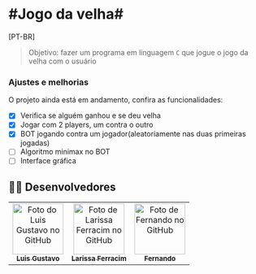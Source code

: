 # \#Jogo da velha\#

[PT-BR]

> Objetivo: fazer um programa em linguagem `C` que jogue o jogo da velha com o usuário

### Ajustes e melhorias

O projeto ainda está em andamento, confira as funcionalidades:

- [x] Verifica se alguém ganhou e se deu velha
- [x] Jogar com 2 players, um contra o outro
- [x] BOT jogando contra um jogador(aleatoriamente nas duas primeiras jogadas)
- [ ] Algoritmo minimax no BOT
- [ ] Interface gráfica

## 👨‍💻 Desenvolvedores

<table>
  <tr>
    <td align="center">
      <a href="https://github.com/luis422">
        <img src="https://avatars.githubusercontent.com/u/56276522" width="100px;" alt="Foto do Luis Gustavo no GitHub"/><br>
        <sub>
          <b>Luis Gustavo</b>
        </sub>
      </a>
    </td>
    <td align="center">
      <a href="https://github.com/larissaferracim">
        <img src="https://avatars.githubusercontent.com/u/93232844" width="100px;" alt="Foto de Larissa Ferracim no GitHub"/><br>
        <sub>
          <b>Larissa Ferracim</b>
        </sub>
      </a>
    </td>
    <td align="center">
      <a href="https://github.com/FernandoRO07">
        <img src="https://avatars.githubusercontent.com/u/93232893" width="100px;" alt="Foto de Fernando no GitHub"/><br>
        <sub>
          <b>Fernando</b>
        </sub>
      </a>
    </td>
  </tr>
</table>



